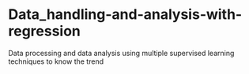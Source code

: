 # Data_handling-and-analysis-with-regression
Data processing and data analysis using multiple supervised learning techniques to know the trend
